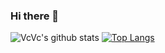### Hi there 👋

![VcVc's github stats](https://github-readme-stats.vercel.app/api?username=6923403&show_icons=true&hide=stars&theme=vue)
[![Top Langs](https://github-readme-stats.vercel.app/api/top-langs/?username=6923403&layout=compact&hide=html,html)](https://github.com/anuraghazra/github-readme-stats)

<!-- Here are some ideas to get you started:
- 🔭 I’m currently working on ...
- 🌱 I’m currently learning ...
- 👯 I’m looking to collaborate on ...
- 🤔 I’m looking for help with ...
- 💬 Ask me about ...
- 📫 How to reach me: ...
- 😄 Pronouns: ...
- ⚡ Fun fact: ...
-->


<!-- ### Calm down heart, appreciate Natural .

<!-- ![image](https://github.com/6923403/6923403/blob/master/material/natural.gif)


<!-- **6923403/6923403** is a ✨ _special_ ✨ repository because its `README.md` (this file) appears on your GitHub profile.
Here are some ideas to get you started:

- 🔭 I’m currently working on ...
- 🌱 I’m currently learning ...
- 👯 I’m looking to collaborate on ...
- 🤔 I’m looking for help with ...
- 💬 Ask me about ...
- 📫 How to reach me: ...
- 😄 Pronouns: ...
- ⚡ Fun fact: ...
-->
